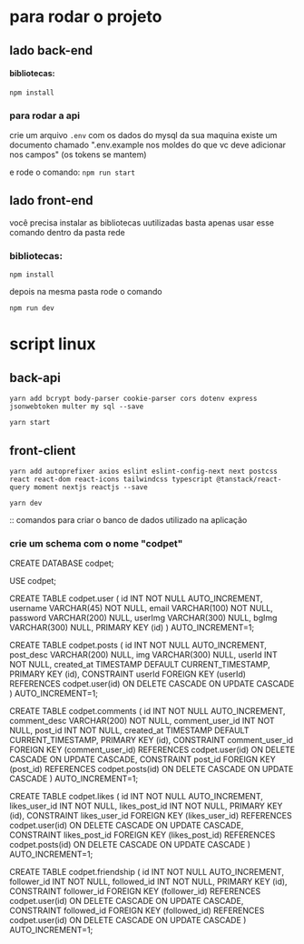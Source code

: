 # para rodar o projeto 

## lado back-end

#### bibliotecas: 
`npm install`

### para rodar a api 

crie um arquivo `.env` com os dados do mysql da sua maquina
existe um documento chamado ".env.example nos moldes do que vc deve adicionar nos campos" (os tokens se mantem)


e rode o comando: `npm run start`


## lado front-end

você precisa instalar as bibliotecas uutilizadas basta apenas usar esse comando dentro da pasta rede

### bibliotecas:

`npm install`

depois na mesma pasta rode o comando

`npm run dev`

# script linux

## back-api

`yarn add bcrypt body-parser cookie-parser cors dotenv express jsonwebtoken multer my sql --save`

`yarn start`

## front-client

`yarn add autoprefixer axios eslint eslint-config-next next postcss react react-dom react-icons tailwindcss typescript @tanstack/react-query moment nextjs reactjs --save`

`yarn dev`

:: comandos para criar o banco de dados utilizado na aplicação

### crie um schema com o nome "codpet"

CREATE DATABASE codpet;

USE codpet;

CREATE TABLE codpet.user (
  id INT NOT NULL AUTO_INCREMENT,
  username VARCHAR(45) NOT NULL,
  email VARCHAR(100) NOT NULL,
  password VARCHAR(200) NULL,
  userImg VARCHAR(300) NULL,
  bgImg VARCHAR(300) NULL,
  PRIMARY KEY (id)
) AUTO_INCREMENT=1;

CREATE TABLE codpet.posts (
  id INT NOT NULL AUTO_INCREMENT,
  post_desc VARCHAR(200) NULL,
  img VARCHAR(300) NULL,
  userId INT NOT NULL,
  created_at TIMESTAMP DEFAULT CURRENT_TIMESTAMP,
  PRIMARY KEY (id),
  CONSTRAINT userId FOREIGN KEY (userId) REFERENCES codpet.user(id) ON DELETE CASCADE ON UPDATE CASCADE
) AUTO_INCREMENT=1;

CREATE TABLE codpet.comments (
  id INT NOT NULL AUTO_INCREMENT,
  comment_desc VARCHAR(200) NOT NULL,
  comment_user_id INT NOT NULL,
  post_id INT NOT NULL,
  created_at TIMESTAMP DEFAULT CURRENT_TIMESTAMP,
  PRIMARY KEY (id),
  CONSTRAINT comment_user_id FOREIGN KEY (comment_user_id) REFERENCES codpet.user(id) ON DELETE CASCADE ON UPDATE CASCADE,
  CONSTRAINT post_id FOREIGN KEY (post_id) REFERENCES codpet.posts(id) ON DELETE CASCADE ON UPDATE CASCADE
) AUTO_INCREMENT=1;

CREATE TABLE codpet.likes (
  id INT NOT NULL AUTO_INCREMENT,
  likes_user_id INT NOT NULL,
  likes_post_id INT NOT NULL,
  PRIMARY KEY (id),
  CONSTRAINT likes_user_id FOREIGN KEY (likes_user_id) REFERENCES codpet.user(id) ON DELETE CASCADE ON UPDATE CASCADE,
  CONSTRAINT likes_post_id FOREIGN KEY (likes_post_id) REFERENCES codpet.posts(id) ON DELETE CASCADE ON UPDATE CASCADE
) AUTO_INCREMENT=1;

CREATE TABLE codpet.friendship (
  id INT NOT NULL AUTO_INCREMENT,
  follower_id INT NOT NULL,
  followed_id INT NOT NULL,
  PRIMARY KEY (id),
  CONSTRAINT follower_id FOREIGN KEY (follower_id) REFERENCES codpet.user(id) ON DELETE CASCADE ON UPDATE CASCADE,
  CONSTRAINT followed_id FOREIGN KEY (followed_id) REFERENCES codpet.user(id) ON DELETE CASCADE ON UPDATE CASCADE
) AUTO_INCREMENT=1;



